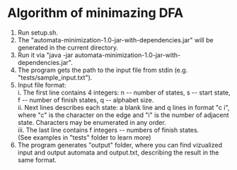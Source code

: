 # Algorithm of minimazing DFA
1. Run setup.sh.
2. The "automata-minimization-1.0-jar-with-dependencies.jar" will be generated in the current directory.
3. Run it via "java -jar automata-minimization-1.0-jar-with-dependencies.jar".
4. The program gets the path to the input file from stdin (e.g. "tests/sample_input.txt").
5. Input file format:<br />
  i. The first line contains 4 integers: n -- number of states, s -- start state, f -- number of finish states, q -- alphabet size.<br />
  ii. Next lines describes each state: a blank line and q lines in format "c i", where "c" is the character on the edge and "i" is the number of adjacent state. Characters may be enumerated in any order.<br />
  iii. The last line contains f integers -- numbers of finish states.<br />
(See examples in "tests" folder to learn more)
6. The program generates "output" folder, where you can find vizualized input and output automata and output.txt, describing the result in the same format.
